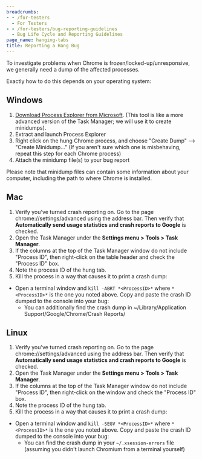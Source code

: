 ```yaml
---
breadcrumbs:
- - /for-testers
  - For Testers
- - /for-testers/bug-reporting-guidelines
  - Bug Life Cycle and Reporting Guidelines
page_name: hanging-tabs
title: Reporting a Hang Bug
---
```


To investigate problems when Chrome is frozen/locked-up/unresponsive, we
generally need a dump of the affected processes.

Exactly how to do this depends on your operating system:

## Windows

1.  [Download Process Explorer from
            Microsoft](http://technet.microsoft.com/en-us/sysinternals/bb896653).
            (This tool is like a more advanced version of the Task Manager; we
            will use it to create minidumps).
2.  Extract and launch Process Explorer
3.  Right click on the hung Chrome process, and choose "Create Dump"
            --&gt; "Create Minidump..." (If you aren't sure which one is
            misbehaving, repeat this step for each Chrome process)
4.  Attach the minidump file(s) to your bug report

Please note that minidump files can contain some information about your
computer, including the path to where Chrome is installed.

## Mac

1.  Verify you've turned crash reporting on. Go to the page
            chrome://settings/advanced using the address bar. Then verify that
            **Automatically send usage statistics and crash reports to Google**
            is checked.
2.  Open the Task Manager under the **Settings menu &gt; Tools &gt; Task
            Manager**.
3.  If the columns at the top of the Task Manager window do not include
            "Process ID", then right-click on the table header and check the
            "Process ID" box.
4.  Note the process ID of the hung tab.
5.  Kill the process in a way that causes it to print a crash dump:

*   Open a terminal window and `kill -ABRT *<ProcessID>*` where
            `*<ProcessID>*` is the one you noted above. Copy and paste the crash
            ID dumped to the console into your bug:
    *   You can additionally find the crash dump in
                ~/Library/Application Support/Google/Chrome/Crash Reports/

## Linux

1.  Verify you've turned crash reporting on. Go to the page
            chrome://settings/advanced using the address bar. Then verify that
            **Automatically send usage statistics and crash reports to Google**
            is checked.
2.  Open the Task Manager under the **Settings menu &gt; Tools &gt; Task
            Manager**.
3.  If the columns at the top of the Task Manager window do not include
            "Process ID", then right-click on the window and check the "Process
            ID" box.
4.  Note the process ID of the hung tab.
5.  Kill the process in a way that causes it to print a crash dump:

*   Open a terminal window and `kill -SEGV *<ProcessID>*` where
            `*<ProcessID>*` is the one you noted above. Copy and paste the crash
            ID dumped to the console into your bug:
    *   You can find the crash dump in your `~/.xsession-errors` file
                (assuming you didn't launch Chromium from a terminal yourself)
